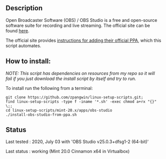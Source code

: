 
## Description

Open Broadcaster Software (OBS) / OBS Studio is a free and open-source software suite for recording and live streaming. The official site can be found [here](https://obsproject.com/).

The official site provides [instructions for adding their official PPA](https://obsproject.com/wiki/install-instructions#linux), which this script automates.


## How to install:

*NOTE: This script has dependencies on resources from my repo so it will fail if you just download the install script by itself and try to run.*

To install run the following from a terminal:

```
git clone https://github.com/zpangwin/linux-setup-scripts.git;
find linux-setup-scripts -type f -iname '*.sh' -exec chmod a+rx "{}" \;;
cd linux-setup-scripts/mint-20.x/apps/obs-studio
./install-obs-studio-from-ppa.sh
```

## Status

Last tested : 2020, July 03 with 'OBS Studio v25.0.3+dfsg1-2 (64-bit)'

Last status : working (Mint 20.0 Cinnamon x64 in Virtualbox)

